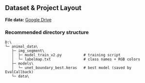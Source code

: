 ## Dataset & Project Layout

**File data:** [Google Drive](https://drive.google.com/file/d/1sEXhk7ibO0AT6u-0w25figoL_YsvkWkv/view?usp=sharing)

### Recommended directory structure

```text
D:\
└─ animal_data\
   ├─ img_segment\
   │  ├─ model_train_v2.py          # training script
   │  └─ labelmap.txt               # class names + RGB colors
   ├─ models\
   │  └─ unet_boundary_best.keras   # best model (saved by EvalCallback)
   └─ data\
```
